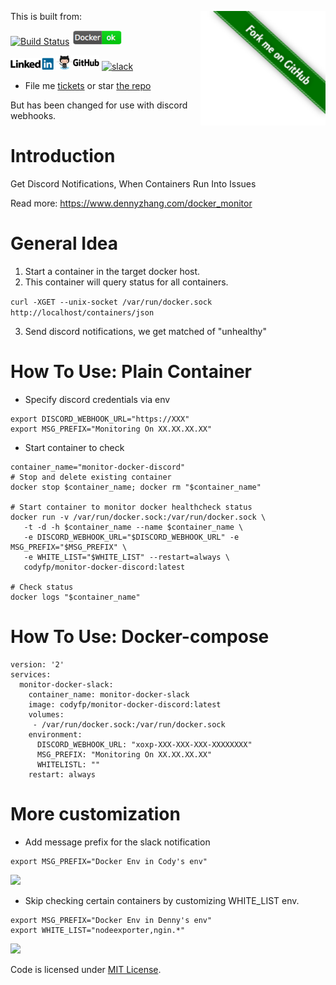 This is built from:
<a href="https://github.com/DennyZhang?tab=followers"><img align="right" width="200" height="183" src="https://raw.githubusercontent.com/USDevOps/mywechat-slack-group/master/images/fork_github.png" /></a>

[![Build Status](https://travis-ci.org/dennyzhang/monitor-docker-slack.svg?branch=master)](https://travis-ci.org/dennyzhang/monitor-docker-slack) [![Docker](https://raw.githubusercontent.com/USDevOps/mywechat-slack-group/master/images/docker.png)](https://hub.docker.com/r/denny/monitor-docker-slack/)

[![LinkedIn](https://raw.githubusercontent.com/USDevOps/mywechat-slack-group/master/images/linkedin_icon.png)](https://www.linkedin.com/in/dennyzhang001) [![Github](https://raw.githubusercontent.com/USDevOps/mywechat-slack-group/master/images/github.png)](https://github.com/DennyZhang) <a href="https://www.dennyzhang.com/slack" target="_blank" rel="nofollow"><img src="http://slack.dennyzhang.com/badge.svg" alt="slack"/></a>

- File me [tickets](https://github.com/DennyZhang/monitor-docker-slack/issues) or star [the repo](https://github.com/DennyZhang/monitor-docker-slack)


But has been changed for use with discord webhooks.

# Introduction
Get Discord Notifications, When Containers Run Into Issues

Read more: https://www.dennyzhang.com/docker_monitor

# General Idea
1. Start a container in the target docker host.
2. This container will query status for all containers.

```curl -XGET --unix-socket /var/run/docker.sock http://localhost/containers/json```

3. Send discord notifications, we get matched of "unhealthy"

# How To Use: Plain Container
- Specify discord credentials via env

```
export DISCORD_WEBHOOK_URL="https://XXX"
export MSG_PREFIX="Monitoring On XX.XX.XX.XX"
```

- Start container to check
```
container_name="monitor-docker-discord"
# Stop and delete existing container
docker stop $container_name; docker rm "$container_name"

# Start container to monitor docker healthcheck status
docker run -v /var/run/docker.sock:/var/run/docker.sock \
   -t -d -h $container_name --name $container_name \
   -e DISCORD_WEBHOOK_URL="$DISCORD_WEBHOOK_URL" -e MSG_PREFIX="$MSG_PREFIX" \
   -e WHITE_LIST="$WHITE_LIST" --restart=always \
   codyfp/monitor-docker-discord:latest

# Check status
docker logs "$container_name"
```

# How To Use: Docker-compose
```
version: '2'
services:
  monitor-docker-slack:
    container_name: monitor-docker-slack
    image: codyfp/monitor-docker-discord:latest
    volumes:
     - /var/run/docker.sock:/var/run/docker.sock
    environment:
      DISCORD_WEBHOOK_URL: "xoxp-XXX-XXX-XXX-XXXXXXXX"
      MSG_PREFIX: "Monitoring On XX.XX.XX.XX"
      WHITELISTL: ""
    restart: always
```

# More customization
- Add message prefix for the slack notification
```
export MSG_PREFIX="Docker Env in Cody's env"
```
<a href="https://www.dennyzhang.com"><img src="https://raw.githubusercontent.com/DennyZhang/monitor-docker-slack/master/images/slack_prefix.png"/> </a>

- Skip checking certain containers by customizing WHITE_LIST env.
```
export MSG_PREFIX="Docker Env in Denny's env"
export WHITE_LIST="nodeexporter,ngin.*"
```
<a href="https://www.dennyzhang.com"><img src="https://raw.githubusercontent.com/DennyZhang/monitor-docker-slack/master/images/slack_whitelist.png"/> </a>

Code is licensed under [MIT License](https://www.dennyzhang.com/wp-content/mit_license.txt).
